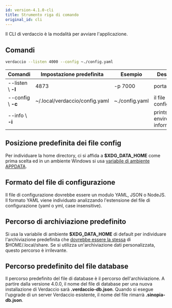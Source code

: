 ```yaml
---
id: version-4.1.0-cli
title: Strumento riga di comando
original_id: cli
---
```


Il CLI di verdaccio è la modalità per avviare l'applicazione.

## Comandi

```bash
verdaccio --listen 4000 --config ~./config.yaml
```

| Comandi            | Impostazione predefinita       | Esempio        | Descrizione                          |
| ------------------ | ------------------------------ | -------------- | ------------------------------------ |
| --listen \ **-l** | 4873                           | -p 7000        | porta http                           |
| --config \ **-c** | ~/.local/verdaccio/config.yaml | ~./config.yaml | il file di configurazione            |
| --info \ **-i**   |                                |                | prints local environment information |


## Posizione predefinita dei file config

Per individuare la home directory, ci si affida a **$XDG_DATA_HOME** come prima scelta ed in un ambiente Windows si usa [variabile di ambiente APPDATA](https://www.howtogeek.com/318177/what-is-the-appdata-folder-in-windows/).

## Formato del file di configurazione

Il file di configurazione dovrebbe essere un modulo YAML, JSON o NodeJS. Il formato YAML viene individuato analizzando l'estensione del file di configurazione (yaml o yml, case insensitive).

## Percorso di archiviazione predefinito

Si usa la variabile di ambiente **$XDG_DATA_HOME** di default per individuare l'archiviazione predefinita che [dovrebbe essere la stessa](https://askubuntu.com/questions/538526/is-home-local-share-the-default-value-for-xdg-data-home-in-ubuntu-14-04) di $HOME/.local/share. Se si utilizza un'archiviazione dati personalizzata, questo percorso è irrilevante.

## Percorso predefinito del file database

Il percorso predefinito del file di database è il percorso dell'archiviazione. A partire dalla versione 4.0.0, il nome del file di database per una nuova installazione di Verdaccio sarà **.verdaccio-db.json**. Quando si esegue l'upgrade di un server Verdaccio esistente, il nome del file rimarrà **.sinopia-db.json**.